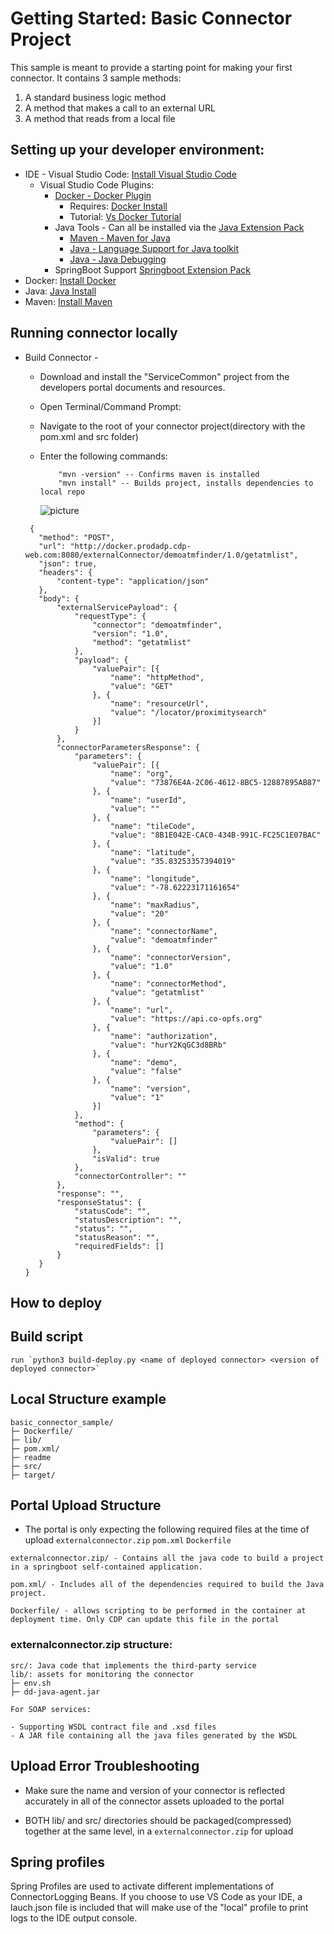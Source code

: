 # Getting Started: Basic Connector Project

This sample is meant to provide a starting point for making your first connector. It contains 3 sample methods:

1. A standard business logic method
2. A method that makes a call to an external URL
3. A method that reads from a local file

## Setting up your developer environment:

- IDE - Visual Studio Code: [Install Visual Studio Code](https://code.visualstudio.com)
  - Visual Studio Code Plugins:
    - [Docker - Docker Plugin](https://marketplace.visualstudio.com/items?itemName=PeterJausovec.vscode-docker)
      - Requires: [Docker Install](https://docs.docker.com/install/)
      - Tutorial: [Vs Docker Tutorial](https://code.visualstudio.com/docs/java/java-container)
    - Java Tools - Can all be installed via the [Java Extension Pack](https://marketplace.visualstudio.com/items?itemName=vscjava.vscode-java-pack)
      - [Maven - Maven for Java](https://marketplace.visualstudio.com/items?itemName=vscjava.vscode-maven)
      - [Java - Language Support for Java toolkit](https://marketplace.visualstudio.com/items?itemName=redhat.java)
      - [Java - Java Debugging](https://marketplace.visualstudio.com/items?itemName=vscjava.vscode-java-debug)
    - SpringBoot Support [Springboot Extension Pack](https://marketplace.visualstudio.com/items?itemName=Pivotal.vscode-boot-dev-pack)
- Docker: [Install Docker](https://docs.docker.com/install/)
- Java: [Java Install](https://www.java.com/en/download/help/download_options.xml)
- Maven: [Install Maven](https://maven.apache.org/download.cgi)

## Running connector locally

- Build Connector -

  - Download and install the "ServiceCommon" project from the developers portal documents and resources.
  - Open Terminal/Command Prompt:
  - Navigate to the root of your connector project(directory with the pom.xml and src folder)
  - Enter the following commands:

    ```
        "mvn -version" -- Confirms maven is installed
        "mvn install" -- Builds project, installs dependencies to local repo
    ```

    ![picture](Reference/image.png)

  ```
   {
     "method": "POST",
     "url": "http://docker.prodadp.cdp-web.com:8080/externalConnector/demoatmfinder/1.0/getatmlist",
     "json": true,
     "headers": {
         "content-type": "application/json"
     },
     "body": {
         "externalServicePayload": {
             "requestType": {
                 "connector": "demoatmfinder",
                 "version": "1.0",
                 "method": "getatmlist"
             },
             "payload": {
                 "valuePair": [{
                     "name": "httpMethod",
                     "value": "GET"
                 }, {
                     "name": "resourceUrl",
                     "value": "/locator/proximitysearch"
                 }]
             }
         },
         "connectorParametersResponse": {
             "parameters": {
                 "valuePair": [{
                     "name": "org",
                     "value": "73876E4A-2C06-4612-8BC5-12887895AB87"
                 }, {
                     "name": "userId",
                     "value": ""
                 }, {
                     "name": "tileCode",
                     "value": "8B1E042E-CAC0-434B-991C-FC25C1E07BAC"
                 }, {
                     "name": "latitude",
                     "value": "35.83253357394019"
                 }, {
                     "name": "longitude",
                     "value": "-78.62223171161654"
                 }, {
                     "name": "maxRadius",
                     "value": "20"
                 }, {
                     "name": "connectorName",
                     "value": "demoatmfinder"
                 }, {
                     "name": "connectorVersion",
                     "value": "1.0"
                 }, {
                     "name": "connectorMethod",
                     "value": "getatmlist"
                 }, {
                     "name": "url",
                     "value": "https://api.co-opfs.org"
                 }, {
                     "name": "authorization",
                     "value": "hurY2KqGC3d8BRb"
                 }, {
                     "name": "demo",
                     "value": "false"
                 }, {
                     "name": "version",
                     "value": "1"
                 }]
             },
             "method": {
                 "parameters": {
                     "valuePair": []
                 },
                 "isValid": true
             },
             "connectorController": ""
         },
         "response": "",
         "responseStatus": {
             "statusCode": "",
             "statusDescription": "",
             "status": "",
             "statusReason": "",
             "requiredFields": []
         }
     }
  }
  ```

## How to deploy

## Build script
```
run `python3 build-deploy.py <name of deployed connector> <version of deployed connector>`
```
## Local Structure example

```
basic_connector_sample/
├─ Dockerfile/
├─ lib/
├─ pom.xml/
├─ readme
├─ src/
├─ target/
```

## Portal Upload Structure

- The portal is only expecting the following required files at the time of upload ```externalconnector.zip``` ```pom.xml``` ```Dockerfile```

```
externalconnector.zip/ - Contains all the java code to build a project in a springboot self-contained application.
```
```
pom.xml/ - Includes all of the dependencies required to build the Java project.
```
```
Dockerfile/ - allows scripting to be performed in the container at deployment time. Only CDP can update this file in the portal
```

### externalconnector.zip structure:
```
src/: Java code that implements the third-party service
lib/: assets for monitoring the connector
├─ env.sh
├─ dd-java-agent.jar

For SOAP services:

- Supporting WSDL contract file and .xsd files
- A JAR file containing all the java files generated by the WSDL
```

## Upload Error Troubleshooting

- Make sure the name and version of your connector is reflected accurately in all of the connector assets uploaded to the portal

- BOTH lib/ and src/ directories should be packaged(compressed) together at the same level, in a ```externalconnector.zip``` for upload

## Spring profiles

Spring Profiles are used to activate different implementations of ConnectorLogging Beans. If you choose to use VS Code as your IDE, a lauch.json file is included that will make use of the "local" profile to print logs to the IDE output console.
